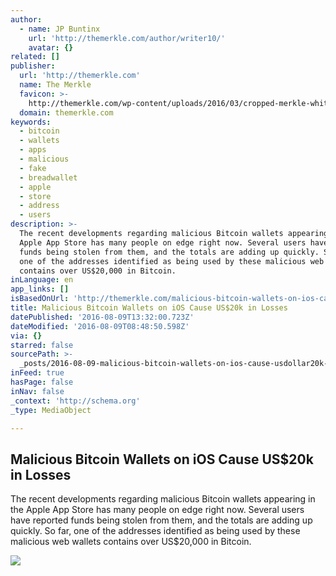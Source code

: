 ```yaml
---
author:
  - name: JP Buntinx
    url: 'http://themerkle.com/author/writer10/'
    avatar: {}
related: []
publisher:
  url: 'http://themerkle.com'
  name: The Merkle
  favicon: >-
    http://themerkle.com/wp-content/uploads/2016/03/cropped-merkle-white-1-192x192.png
  domain: themerkle.com
keywords:
  - bitcoin
  - wallets
  - apps
  - malicious
  - fake
  - breadwallet
  - apple
  - store
  - address
  - users
description: >-
  The recent developments regarding malicious Bitcoin wallets appearing in the
  Apple App Store has many people on edge right now. Several users have reported
  funds being stolen from them, and the totals are adding up quickly. So far,
  one of the addresses identified as being used by these malicious web wallets
  contains over US$20,000 in Bitcoin.
inLanguage: en
app_links: []
isBasedOnUrl: 'http://themerkle.com/malicious-bitcoin-wallets-on-ios-cause-us20k-in-losses/'
title: Malicious Bitcoin Wallets on iOS Cause US$20k in Losses
datePublished: '2016-08-09T13:32:00.723Z'
dateModified: '2016-08-09T08:48:50.598Z'
via: {}
starred: false
sourcePath: >-
  _posts/2016-08-09-malicious-bitcoin-wallets-on-ios-cause-usdollar20k-in-losses.md
inFeed: true
hasPage: false
inNav: false
_context: 'http://schema.org'
_type: MediaObject

---
```

<article style=""><h1>Malicious Bitcoin Wallets on iOS Cause US$20k in Losses</h1><p>The recent developments regarding malicious Bitcoin wallets appearing in the Apple App Store has many people on edge right now. Several users have reported funds being stolen from them, and the totals are adding up quickly. So far, one of the addresses identified as being used by these malicious web wallets contains over US$20,000 in Bitcoin.</p><img src="http://themerkle.com/wp-content/uploads/2016/08/shutterstock_439008748.jpg" /></article>